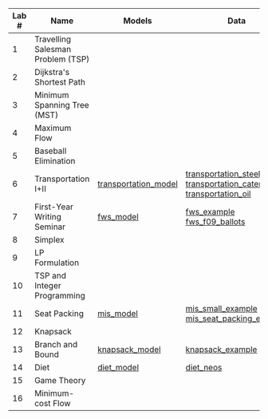 | Lab # | Name                              | Models                                             | Data              | LPs              |
|-------|-----------------------------------|----------------------------------------------------|-------------------|------------------|
| 1     | Travelling Salesman Problem (TSP) | | | |
| 2     | Dijkstra's Shortest Path          | | | |
| 3     | Minimum Spanning Tree (MST)       | | | |
| 4     | Maximum Flow                      | | | |
| 5     | Baseball Elimination              | | | |
| 6     | Transportation I+II               | [transportation_model](transportation_model.ipynb) | [transportation_steel](transportation_steel.csv)  <br/> [transportation_caterer](transportation_caterer.csv)  <br/> [transportation_oil](transportation_oil.csv) | |
| 7     | First-Year Writing Seminar        | [fws_model](fws_model.ipynb) | [fws_example](fws_example.csv) <br/> [fws_f09_ballots](fws_f09_ballots.csv) | |
| 8     | Simplex                           | | | |
| 9     | LP Formulation                    | | | [work_schedule_lp](work_schedule_lp.ipynb)  <br/>  [oil_production_lp](oil_production_lp.ipynb) |
| 10     | TSP and Integer Programming       | | | |
| 11     | Seat Packing                      | [mis_model](mis_model.ipynb) | [mis_small_example](mis_small_example.csv) <br/> [mis_seat_packing_example](mis_seat_packing_example.csv) |
| 12    | Knapsack                          | | | |
| 13    | Branch and Bound                  | [knapsack_model](knapsack_model.ipynb)             | [knapsack_example](knapsack_example.csv) | |
| 14    | Diet                              | [diet_model](diet_model.ipynb)                     | [diet_neos](diet_neos) | [small_diet_lp](small_diet_lp.ipynb) |
| 15    | Game Theory                       | | | [penalty_kick_game_lp](penalty_kick_game_lp.ipynb) |
| 16    | Minimum-cost Flow                 | | | |